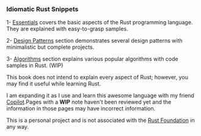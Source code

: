 ### Idiomatic Rust Snippets

1- [Essentials](./essentials/intro.md) covers the basic aspects of the Rust programming language. They are explained with easy-to-grasp samples.

2- [Design Patterns](./patterns/intro.md) section demonstrates several design patterns with minimalistic but complete projects.

3- [Algorithms](./algorithms/intro.md) section explains various popular algorithms with code samples in Rust. (WIP)

This book does not intend to explain every aspect of Rust; however, you may find it useful while learning Rust. 

I am expanding it as I use and learn this awesome language with my friend [Copilot](https://docs.github.com/en/copilot/about-github-copilot/what-is-github-copilot).Pages with a **WIP** note haven't been reviewed yet and the information in those pages may have incorrect information. 

This is a personal project and is not associated with the [Rust Foundation](https://foundation.rust-lang.org/) in any way.
